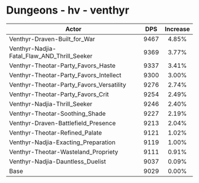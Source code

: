 # Dungeons - hv - venthyr
| Actor | DPS | Increase |
|---|:---:|:---:|
|Venthyr-Draven-Built_for_War|9467|4.85%|
|Venthyr-Nadjia-Fatal_Flaw_AND_Thrill_Seeker|9369|3.77%|
|Venthyr-Theotar-Party_Favors_Haste|9337|3.41%|
|Venthyr-Theotar-Party_Favors_Intellect|9300|3.00%|
|Venthyr-Theotar-Party_Favors_Versatility|9276|2.74%|
|Venthyr-Theotar-Party_Favors_Crit|9254|2.49%|
|Venthyr-Nadjia-Thrill_Seeker|9246|2.40%|
|Venthyr-Theotar-Soothing_Shade|9227|2.19%|
|Venthyr-Draven-Battlefield_Presence|9213|2.04%|
|Venthyr-Theotar-Refined_Palate|9121|1.02%|
|Venthyr-Nadjia-Exacting_Preparation|9119|1.00%|
|Venthyr-Theotar-Wasteland_Propriety|9111|0.91%|
|Venthyr-Nadjia-Dauntless_Duelist|9037|0.09%|
|Base|9029|0.00%|
